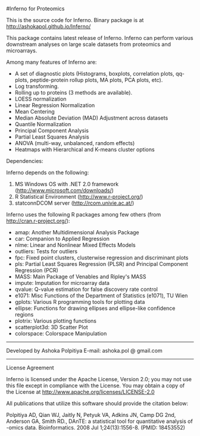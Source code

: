 #Inferno for Proteomics

This is the source code for Inferno. Binary package is at http://ashokapol.github.io/Inferno/

This package contains latest release of Inferno.
Inferno can perform various downstream analyses on large scale datasets from proteomics and microarrays.

Among many features of Inferno are:
* A set of diagnostic plots (Histograms, boxplots, correlation plots, qq-plots, peptide-protein rollup plots, MA plots, PCA plots, etc).
* Log transforming.
* Rolling up to proteins (3 methods are available).
* LOESS normalization
* Linear Regression Normalization
* Mean Centering
* Median Absolute Deviation (MAD) Adjustment across datasets
* Quantile Normalization
* Principal Component Analysis
* Partial Least Squares Analysis
* ANOVA (multi-way, unbalanced, random effects)
* Heatmaps with Hierarchical and K-means cluster options

Dependencies:

Inferno depends on the following:
1. MS Windows OS with .NET 2.0 framework (http://www.microsoft.com/downloads/)
2. R Statistical Environment (http://www.r-project.org/)
3. statconnDCOM server (http://rcom.univie.ac.at/)

Inferno uses the following R packages among few others (from http://cran.r-project.org/):
* amap: Another Multidimensional Analysis Package
* car: Companion to Applied Regression
* nlme: Linear and Nonlinear Mixed Effects Models
* outliers: Tests for outliers
* fpc: Fixed point clusters, clusterwise regression and discriminant plots
* pls: Partial Least Squares Regression (PLSR) and Principal Component Regression (PCR)
* MASS: Main Package of Venables and Ripley's MASS
* impute: Imputation for microarray data
* qvalue: Q-value estimation for false discovery rate control
* e1071: Misc Functions of the Department of Statistics (e1071), TU Wien
* gplots: Various R programming tools for plotting data
* ellipse: Functions for drawing ellipses and ellipse-like confidence regions
* plotrix: Various plotting functions
* scatterplot3d: 3D Scatter Plot
* colorspace: Colorspace Manipulation
_______________________________________________________________________________
Developed by Ashoka Polpitiya 
E-mail: ashoka.pol @ gmail.com

--------------------------------------------------------
License Agreement

Inferno is licensed under the Apache License, Version 2.0; you may not use this file except in compliance with the License.  You may obtain a copy of the License at http://www.apache.org/licenses/LICENSE-2.0

All publications that utilize this software should provide the citation below:

Polpitiya AD, Qian WJ, Jaitly N, Petyuk VA, Adkins JN, Camp DG 2nd, Anderson GA, Smith RD., DAnTE: a statistical tool for quantitative analysis of -omics data. Bioinformatics. 2008 Jul 1;24(13):1556-8. (PMID: 18453552)
